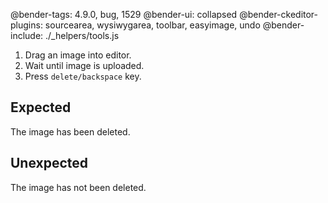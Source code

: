 @bender-tags: 4.9.0, bug, 1529
@bender-ui: collapsed
@bender-ckeditor-plugins: sourcearea, wysiwygarea, toolbar, easyimage, undo
@bender-include: ./_helpers/tools.js

1. Drag an image into editor.
2. Wait until image is uploaded.
3. Press `delete/backspace` key.

## Expected

The image has been deleted.

## Unexpected

The image has not been deleted.
